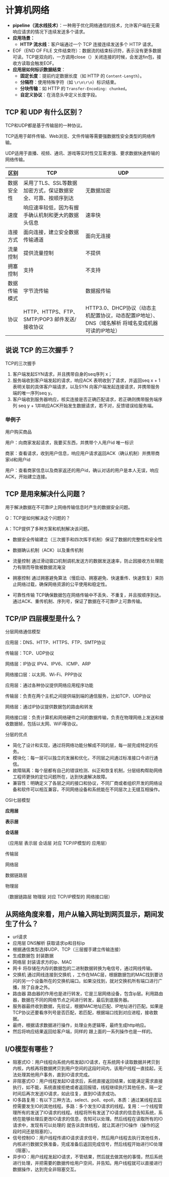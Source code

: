 # 计算机网络



- **pipeline（流水线技术）**：一种用于优化网络通信的技术，允许客户端在无需响应请求的情况下连续发送多个请求。
- **应用场景：**
  - **HTTP 流水线**：客户端通过一个 TCP 连接连续发送多个 HTTP 请求。
- EOF（END OF FILE 文件结束符）：数据流的结束标识符，表示没有更多数据可读。TCP是双向的，一方调用close（）关闭连接的时候，会发送fin包，接收方读取会触发EOF。
- **应用层如何标识数据结束**：
  - **固定长度**：提前约定数据长度（如 HTTP 的 `Content-Length`）。
  - **分隔符**：使用特殊字符（如 `\r\n\r\n`）标识结束。
  - **分块传输**：如 HTTP 的 `Transfer-Encoding: chunked`。
  - **自定义协议**：在消息头中定义长度字段。





## TCP 和 UDP 有什么区别？

TCP和UDP都是基于传输层的一种协议。

TCP适用于邮件传输、Web浏览、文件传输等需要强数据性安全类型的网络传输。

UDP适用于直播、视频、通讯、游戏等实时性交互需求强、要求数据快速传输的网络传输。



| 区别         | TCP                                                          | UDP                                                          |
| ------------ | ------------------------------------------------------------ | ------------------------------------------------------------ |
| 数据安全性   | 采用了TLS、SSL等数据加密方式，保证数据安全、可靠、按顺序到达 | 无数据加密                                                   |
| 速度         | 响应速率较低，因为有握手确认机制和更大的数据头信息           | 速率快                                                       |
| 连接方式     | 面向连接，建立安全数据传输通道                               | 面向无连接                                                   |
| 流量控制     | 提供流量控制                                                 | 不提供                                                       |
| 拥塞控制     | 支持                                                         | 不支持                                                       |
| 数据传输模式 | 字节流传输                                                   | 数据报传输                                                   |
| 协议         | HTTP、HTTPS、FTP、SMTP/POP3 邮件发送/接收协议                | HTTP3.0、DHCP协议（动态主机配置协议，动态配置IP地址）、DNS（域名解析 将域名变成机器可读的IP地址） |







## 说说 TCP 的三次握手？

TCP的三次握手



1. 客户端发起SYN请求，并且携带自身的seq序列 x；
2. 服务端收到客户端发起的请求，响应ACK 表明收到了请求，并返回seq x + 1表明关联的具体客户端请求，以及SYN 向客户端发起连接请求，并携带服务端的唯一序列seq y。
3. 客户端收到服务器响应，核实连接是否正确匹配请求，若正确则携带服务端序列
   seq y + 1并响应ACK开始发生数据请求，若不对，反馈错误给服务端。  



### 举例子

用户购买商品



用户：向商家发起请求，我要买东西，并携带个人用户id 唯一标识

商家：查看请求，收到用户信息，响应用户请求返回ACK（确认机制）并携带商家id和用户id

用户：查看商家信息以及商家返还的用户id，确认对话的用户是本人无误，响应ACK，开始建立连接。





## TCP 是用来解决什么问题？

用于解决数据在不可靠IP上网络传输信息时产生的数据安全问题。



Q：TCP是如何解决这个问题的？

A：TCP提供了多种方案和机制解决该问题。

- 数据安全传输建立（三次握手和四次挥手机制）保证了数据的完整性和安全性

- 数据确认机制（ACK）以及重传机制
- 流量控制 通过滑动窗口机制调机发送方的数据发送速率，防止因接收方处理能力有限而导致被数据流淹没
- 拥塞控制 通过拥塞避免算法（慢启动、拥塞避免、快速重传、快速恢复）来防止网络过载，确保网络资源的公平使用和稳定性。
- 可靠性传输 TCP确保数据包在网络传输中不丢失、不重复，并且按顺序到达。通过ACK、重传机制、序列号，保证了数据在不可靠IP上可靠传输。







## TCP/IP 四层模型是什么？



分层网络通信模型

应用层：DNS、HTTP、HTTPS、FTP、SMTP协议

传输层：TCP、UDP协议

网络层：IP协议 IPV4、IPV6、 ICMP、ARP

网络接口层：以太网、Wi-Fi、PPP协议



应用层：通过各种协议提供网络应用程序功能

传输层：负责在两个主机之间提供端到端的通信服务，比如TCP、UDP协议

网络层：通过IP协议提供数据包的路由和转发

网络接口层：负责计算机和网络硬件之间的数据传输，负责在物理网络上发送和接收数据帧，包括以太网、WiFi等协议。



分层的优点

- 简化了设计和实现，通过将网络功能分解成不同的层，每一层完成特定的任务。
- 模块化：每一层可以独立的发展和优化，不同层之间通过标准接口今进行通信。
- 故障隔离：每个层都有自己的错误检测、纠正和恢复机制，分层结构帮助网络工程师更快的定位问题所在，达到快速解决故障。
- 兼容性：明确定义了各层之间的接口和协议，不同厂商或者组织开发的网络设备和软件可以相互兼容，不同网络设备和系统能在不同层次上无缝互相操作。



OSI七层模型 

**应用层**

**表示层**

**会话层**

（应用层 表示层 会话层 对应 TCP/IP模型的 应用层）

传输层

网络层

数据链路层

物理层

（数据链路层 物理层 对应 TCP/IP模型的 网络接口层）



## 从网络角度来看，用户从输入网址到网页显示，期间发生了什么？

- url请求
- 应用层 DNS解析  获取请求ip和目标ip
- 根据通信类型选择UDP、TCP（三层握手建立传输连接）
- 生成数据包 封装数据
- 网络层 封装请求方的ip、MAC
- 网卡 将存储在内存的数据包的二进制数据转换为电信号，通过网线传输。
- 交换机 通过网线连接到交换机 ，工作在MAC层，根据数据包的MAC找到要访问的另一个设备所在的交换机端口。如果没找到，就对交换机所有端口进行广播，除了自身之外。
- 路由器 路由器的作用也是进行转发，它是三层网络设备，包含ip层。利用路由器，数据在不同的网络节点之间进行转发，最后到底服务器。
- 服务器最终收到数据，先验证，根据MAC地址匹配、IP地址进行匹配。如果是TCP协议还要看序列号是否匹配，若匹配，根据端口找到对应进程，接收数据。
- 最终，根据请求数据进行操作，处理业务逻辑等，最终生成http响应。
- 然后将响应结果返回给客户端，同样的 跟上面的一系列操作也是一样的。







## I/O模型有哪些？

- 阻塞式IO：用户线程向系统内核发起I/O请求，在系统网卡读取数据并拷贝到内核，内核再将数据拷贝到用户空间的这段时间内，该用户线程一直挂起，无法处理其他用户事务，直到IO请求完成。
- 非阻塞式IO：用户线程发起IO请求后，系统直接返回结果，如能满足需求直接执行，如不能，系统直接拒绝或者返回报错，线程继续执行其他任务，隔一定时间后再次发送IO请求，如此往复，直到IO请求成功。
- IO多路复用：有以下三种方法，select、poll、epoll，本质：通过某线程去监控需要发生IO的其他线程。多路：多个发生IO请求的线程。复用：一个线程管理所有的发送了IO请求的线程。线程将所有发送了IO请求的信息告知系统，系统在能够处理后更改IO请求的信息，告知可以处理。然后线程在读取所有的IO请求中，发现有可以处理的 就告诉具体线程，就让其进行IO操作（操作的这段时间还是阻塞的）。
- 信号控制IO：用户线程传递IO请求请求信号，然后用户线程去执行其他任务，内核进行数据交换准备，完成准备后返回完成信号，然后线程开始进行IO处理（阻塞）。
- 异步IO：用户线程发起IO请求，不管结果，然后就去做其他的事情，然后系统进行处理，并把需要的数据传给用户空间，并告知。用户线程就可以直接进行数据操作，达到完全非阻塞交互。